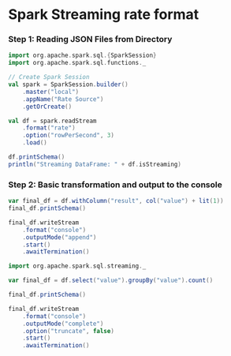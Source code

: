# Spark Streaming rate format



### Step 1: Reading JSON Files from Directory

```scala
import org.apache.spark.sql.{SparkSession}
import org.apache.spark.sql.functions._

// Create Spark Session
val spark = SparkSession.builder()
	.master("local")
	.appName("Rate Source")
	.getOrCreate()

val df = spark.readStream
	.format("rate")
	.option("rowPerSecond", 3)
	.load()

df.printSchema()
println("Streaming DataFrame: " + df.isStreaming)
```



### Step 2: Basic transformation and output to the console

```scala
var final_df = df.withColumn("result", col("value") + lit(1))
final_df.printSchema()

final_df.writeStream
	.format("console")
	.outputMode("append")
	.start()
	.awaitTermination()
```



```scala
import org.apache.spark.sql.streaming._

var final_df = df.select("value").groupBy("value").count()

final_df.printSchema()

final_df.writeStream
	.format("console")
	.outputMode("complete")
	.option("truncate", false)
	.start()
	.awaitTermination()
```


